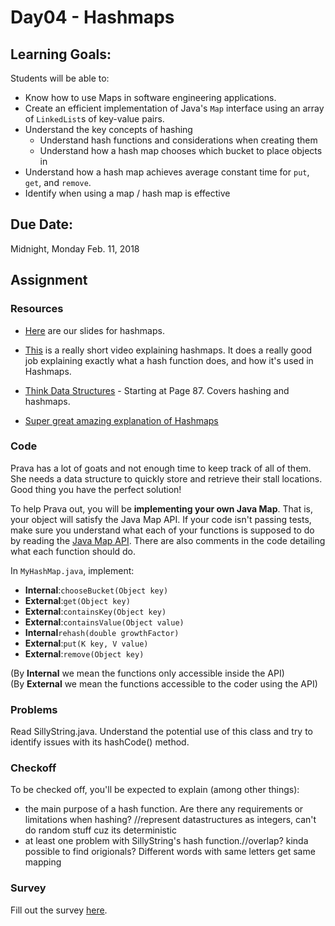 # Day04 - Hashmaps

## Learning Goals:

Students will be able to:

- Know how to use Maps in software engineering applications.
- Create an efficient implementation of Java's `Map` interface using an array of `LinkedList`s of key-value pairs.
- Understand the key concepts of hashing
  - Understand hash functions and considerations when creating them
  - Understand how a hash map chooses which bucket to place objects in
- Understand how a hash map achieves average constant time for `put`, `get`, and `remove`.
- Identify when using a map / hash map is effective

## Due Date:

Midnight, Monday Feb. 11, 2018

## Assignment

### Resources
- [Here](https://drive.google.com/open?id=1SLt9ISrA3oyT35w6TzcF3ke0QyzS9jB4jPqtjwkoGm4) are our slides for hashmaps.

- [This](https://youtu.be/shs0KM3wKv8?t=7s) is a really short video explaining hashmaps. It does a really good job explaining exactly what a hash function does, and how it's used in Hashmaps.

- [Think Data Structures](http://greenteapress.com/thinkdast/thinkdast.pdf) - Starting at Page 87. Covers hashing and hashmaps.

- [Super great amazing explanation of Hashmaps](https://www.youtube.com/watch?v=TQls-N_TqMw)

### Code
Prava has a lot of goats and not enough time to keep track of all of them. She needs a data structure to quickly store and retrieve their stall locations. Good thing you have the perfect solution!

To help Prava out, you will be **implementing your own Java Map**. That is, your object will satisfy the Java Map API. If your code isn't passing tests, make sure you understand what each of your functions is supposed to do by reading the [Java Map API](https://docs.oracle.com/javase/7/docs/api/java/util/Map.html). There are also comments in the code detailing what each function should do.

In `MyHashMap.java`, implement:
* **Internal**:`chooseBucket(Object key)`
* **External**:`get(Object key)`
* **External**:`containsKey(Object key)`
* **External**:`containsValue(Object value)`
* **Internal**`rehash(double growthFactor)`
* **External**:`put(K key, V value)`
* **External**:`remove(Object key)`

(By **Internal** we mean the functions only accessible inside the API)  
(By **External** we mean the functions accessible to the coder using the API)

### Problems

Read SillyString.java. Understand the potential use of this class and try to identify issues with its hashCode() method.

### Checkoff

To be checked off, you'll be expected to explain (among other things):
- the main purpose of a hash function. Are there any requirements or limitations when hashing? //represent datastructures as integers, can't do random stuff cuz its deterministic
- at least one problem with SillyString's hash function.//overlap? kinda possible to find origionals? Different words with same letters get same mapping

### Survey

Fill out the survey [here](tinyurl.com/OlinDSA-04).
